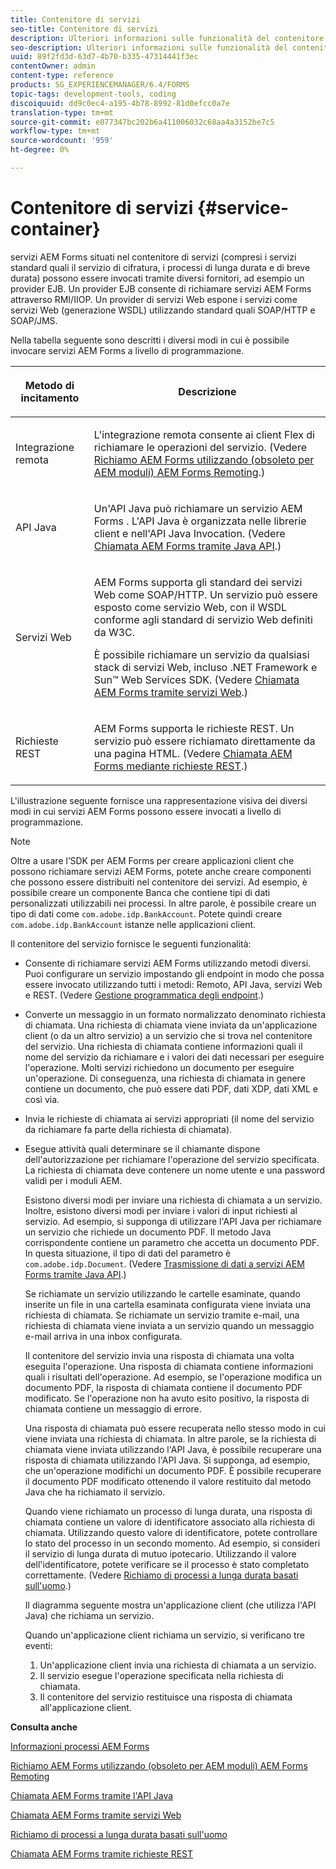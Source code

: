 ```yaml
---
title: Contenitore di servizi
seo-title: Contenitore di servizi
description: Ulteriori informazioni sulle funzionalità del contenitore di servizi. Inoltre, l'articolo descrive anche i diversi modi in cui è possibile richiamare  servizi AEM Forms a livello di programmazione.
seo-description: Ulteriori informazioni sulle funzionalità del contenitore di servizi. Inoltre, l'articolo descrive anche i diversi modi in cui è possibile richiamare  servizi AEM Forms a livello di programmazione.
uuid: 89f2fd3d-63d7-4b70-b335-47314441f3ec
contentOwner: admin
content-type: reference
products: SG_EXPERIENCEMANAGER/6.4/FORMS
topic-tags: development-tools, coding
discoiquuid: dd9c0ec4-a195-4b78-8992-81d0efcc0a7e
translation-type: tm+mt
source-git-commit: e077347bc202b6a411006032c68aa4a3152be7c5
workflow-type: tm+mt
source-wordcount: '959'
ht-degree: 0%

---
```



# Contenitore di servizi {#service-container}

 servizi AEM Forms situati nel contenitore di servizi (compresi i servizi standard quali il servizio di cifratura, i processi di lunga durata e di breve durata) possono essere invocati tramite diversi fornitori, ad esempio un provider EJB. Un provider EJB consente di richiamare  servizi AEM Forms attraverso RMI/IIOP. Un provider di servizi Web espone i servizi come servizi Web (generazione WSDL) utilizzando standard quali SOAP/HTTP e SOAP/JMS.

Nella tabella seguente sono descritti i diversi modi in cui è possibile invocare  servizi AEM Forms a livello di programmazione.

<table>
 <thead>
  <tr>
   <th><p>Metodo di incitamento</p></th> 
   <th><p>Descrizione</p></th> 
  </tr> 
 </thead> 
 <tbody>
  <tr>
   <td><p>Integrazione remota</p></td> 
   <td><p>L'integrazione remota consente ai client Flex di richiamare le operazioni del servizio. (Vedere <a href="/help/forms/developing/invoking-aem-forms-using-remoting.md#invoking-aem-forms-using-remoting">Richiamo  AEM Forms utilizzando (obsoleto per AEM moduli)  AEM Forms Remoting</a>.)</p></td> 
  </tr> 
  <tr>
   <td><p>API Java</p></td> 
   <td><p>Un'API Java può richiamare un servizio AEM Forms . L'API Java è organizzata nelle librerie client e nell'API Java Invocation. (Vedere <a href="/help/forms/developing/invoking-aem-forms-using-java.md#invoking-aem-forms-using-the-java-api">Chiamata  AEM Forms tramite Java API</a>.)</p></td> 
  </tr> 
  <tr>
   <td><p>Servizi Web</p></td> 
   <td><p> AEM Forms supporta gli standard dei servizi Web come SOAP/HTTP. Un servizio può essere esposto come servizio Web, con il WSDL conforme agli standard di servizio Web definiti da W3C.</p><p>È possibile richiamare un servizio da qualsiasi stack di servizi Web, incluso .NET Framework e Sun™ Web Services SDK. (Vedere <a href="/help/forms/developing/invoking-aem-forms-using-web.md#invoking-aem-forms-using-web-services">Chiamata  AEM Forms tramite servizi Web</a>.)</p></td> 
  </tr> 
  <tr>
   <td><p>Richieste REST</p></td> 
   <td><p> AEM Forms supporta le richieste REST. Un servizio può essere richiamato direttamente da una pagina HTML. (Vedere <a href="/help/forms/developing/invoking-aem-forms-using-rest.md#invoking-aem-forms-using-rest-requests">Chiamata  AEM Forms mediante richieste REST</a>.)</p></td> 
  </tr> 
 </tbody> 
</table>

L&#39;illustrazione seguente fornisce una rappresentazione visiva dei diversi modi in cui  servizi AEM Forms possono essere invocati a livello di programmazione.

>[!NOTE]
>
>Oltre a usare l’SDK per AEM Forms  per creare applicazioni client che possono richiamare  servizi AEM Forms, potete anche creare componenti che possono essere distribuiti nel contenitore dei servizi. Ad esempio, è possibile creare un componente Banca che contiene tipi di dati personalizzati utilizzabili nei processi. In altre parole, è possibile creare un tipo di dati come `com.adobe.idp.BankAccount`. Potete quindi creare `com.adobe.idp.BankAccount` istanze nelle applicazioni client.

Il contenitore del servizio fornisce le seguenti funzionalità:

* Consente di richiamare  servizi AEM Forms utilizzando metodi diversi. Puoi configurare un servizio impostando gli endpoint in modo che possa essere invocato utilizzando tutti i metodi: Remoto, API Java, servizi Web e REST. (Vedere [Gestione programmatica degli endpoint](/help/forms/developing/programmatically-endpoints.md#programmatically-managing-endpoints).)
* Converte un messaggio in un formato normalizzato denominato richiesta di chiamata. Una richiesta di chiamata viene inviata da un&#39;applicazione client (o da un altro servizio) a un servizio che si trova nel contenitore del servizio. Una richiesta di chiamata contiene informazioni quali il nome del servizio da richiamare e i valori dei dati necessari per eseguire l&#39;operazione. Molti servizi richiedono un documento per eseguire un&#39;operazione. Di conseguenza, una richiesta di chiamata in genere contiene un documento, che può essere dati PDF, dati XDP, dati XML e così via.
* Invia le richieste di chiamata ai servizi appropriati (il nome del servizio da richiamare fa parte della richiesta di chiamata).
* Esegue attività quali determinare se il chiamante dispone dell&#39;autorizzazione per richiamare l&#39;operazione del servizio specificata. La richiesta di chiamata deve contenere un nome utente e una password validi per i moduli AEM.

   Esistono diversi modi per inviare una richiesta di chiamata a un servizio. Inoltre, esistono diversi modi per inviare i valori di input richiesti al servizio. Ad esempio, si supponga di utilizzare l&#39;API Java per richiamare un servizio che richiede un documento PDF. Il metodo Java corrispondente contiene un parametro che accetta un documento PDF. In questa situazione, il tipo di dati del parametro è `com.adobe.idp.Document`. (Vedere [Trasmissione di dati a  servizi AEM Forms tramite Java API](/help/forms/developing/invoking-aem-forms-using-java.md#passing-data-to-aem-forms-services-using-the-java-api).)

   Se richiamate un servizio utilizzando le cartelle esaminate, quando inserite un file in una cartella esaminata configurata viene inviata una richiesta di chiamata. Se richiamate un servizio tramite e-mail, una richiesta di chiamata viene inviata a un servizio quando un messaggio e-mail arriva in una inbox configurata.

   Il contenitore del servizio invia una risposta di chiamata una volta eseguita l&#39;operazione. Una risposta di chiamata contiene informazioni quali i risultati dell&#39;operazione. Ad esempio, se l&#39;operazione modifica un documento PDF, la risposta di chiamata contiene il documento PDF modificato. Se l&#39;operazione non ha avuto esito positivo, la risposta di chiamata contiene un messaggio di errore.

   Una risposta di chiamata può essere recuperata nello stesso modo in cui viene inviata una richiesta di chiamata. In altre parole, se la richiesta di chiamata viene inviata utilizzando l&#39;API Java, è possibile recuperare una risposta di chiamata utilizzando l&#39;API Java. Si supponga, ad esempio, che un&#39;operazione modifichi un documento PDF. È possibile recuperare il documento PDF modificato ottenendo il valore restituito dal metodo Java che ha richiamato il servizio.

   Quando viene richiamato un processo di lunga durata, una risposta di chiamata contiene un valore di identificatore associato alla richiesta di chiamata. Utilizzando questo valore di identificatore, potete controllare lo stato del processo in un secondo momento. Ad esempio, si consideri il servizio di lunga durata di mutuo ipotecario. Utilizzando il valore dell&#39;identificatore, potete verificare se il processo è stato completato correttamente. (Vedere [Richiamo di processi a lunga durata basati sull&#39;uomo](/help/forms/developing/invoking-human-centric-long-lived.md#invoking-human-centric-long-lived-processes).)

   Il diagramma seguente mostra un&#39;applicazione client (che utilizza l&#39;API Java) che richiama un servizio.

   Quando un&#39;applicazione client richiama un servizio, si verificano tre eventi:

   1. Un&#39;applicazione client invia una richiesta di chiamata a un servizio.
   1. Il servizio esegue l&#39;operazione specificata nella richiesta di chiamata.
   1. Il contenitore del servizio restituisce una risposta di chiamata all&#39;applicazione client.

**Consulta anche**

[Informazioni  processi AEM Forms](/help/forms/developing/aem-forms-processes.md#understanding-aem-forms-processes)

[Richiamo  AEM Forms utilizzando (obsoleto per AEM moduli)  AEM Forms Remoting](/help/forms/developing/invoking-aem-forms-using-remoting.md#invoking-aem-forms-using-remoting)

[Chiamata  AEM Forms tramite l&#39;API Java](/help/forms/developing/invoking-aem-forms-using-java.md#invoking-aem-forms-using-the-java-api)

[Chiamata  AEM Forms tramite servizi Web](/help/forms/developing/invoking-aem-forms-using-web.md#invoking-aem-forms-using-web-services)

[Richiamo di processi a lunga durata basati sull&#39;uomo](/help/forms/developing/invoking-human-centric-long-lived.md#invoking-human-centric-long-lived-processes)

[Chiamata  AEM Forms tramite richieste REST](/help/forms/developing/invoking-aem-forms-using-rest.md#invoking-aem-forms-using-rest-requests)
